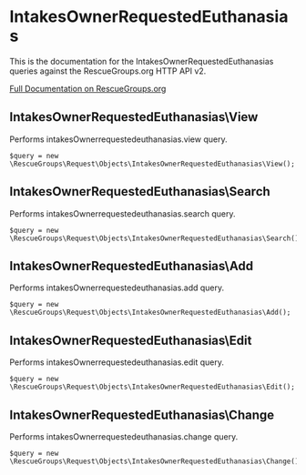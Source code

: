 # IntakesOwnerRequestedEuthanasias

This is the documentation for the IntakesOwnerRequestedEuthanasias queries against the RescueGroups.org HTTP API v2.

[Full Documentation on RescueGroups.org](https://userguide.rescuegroups.org/display/APIDG/Object+definitions#Objectdefinitions-)

## IntakesOwnerRequestedEuthanasias\View

Performs intakesOwnerrequestedeuthanasias.view query.

    $query = new \RescueGroups\Request\Objects\IntakesOwnerRequestedEuthanasias\View();


## IntakesOwnerRequestedEuthanasias\Search

Performs intakesOwnerrequestedeuthanasias.search query.

    $query = new \RescueGroups\Request\Objects\IntakesOwnerRequestedEuthanasias\Search();


## IntakesOwnerRequestedEuthanasias\Add

Performs intakesOwnerrequestedeuthanasias.add query.

    $query = new \RescueGroups\Request\Objects\IntakesOwnerRequestedEuthanasias\Add();


## IntakesOwnerRequestedEuthanasias\Edit

Performs intakesOwnerrequestedeuthanasias.edit query.

    $query = new \RescueGroups\Request\Objects\IntakesOwnerRequestedEuthanasias\Edit();


## IntakesOwnerRequestedEuthanasias\Change

Performs intakesOwnerrequestedeuthanasias.change query.

    $query = new \RescueGroups\Request\Objects\IntakesOwnerRequestedEuthanasias\Change();


